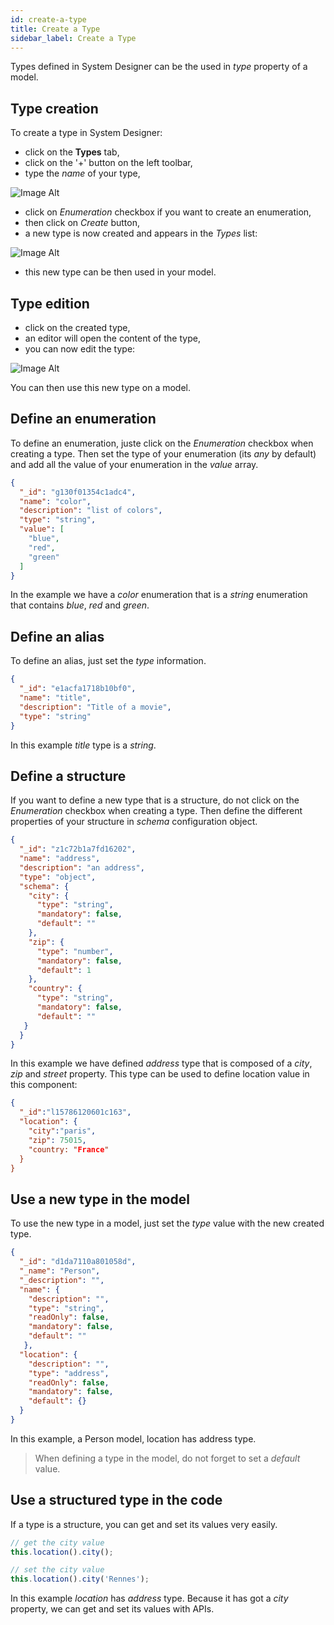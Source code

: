 ```yaml
---
id: create-a-type
title: Create a Type
sidebar_label: Create a Type
---
```


Types defined in System Designer can be the used in *type* property of a model.

## Type creation

To create a type in System Designer:

* click on the **Types** tab,
* click on the '+' button on the left toolbar,
* type the *name* of your type, 

![Image Alt](../../img/cUcboJ04RNmxM9wh7XRw_type.png)

* click on *Enumeration* checkbox if you want to create an enumeration,
* then click on *Create* button,
* a new type is now created and appears in the *Types* list:

![Image Alt](../../img/9ab26f0-type.png)

* this new type can be then used in your model.

## Type edition

* click on the created type,
* an editor will open the content of the type, 
* you can now edit the type:

![Image Alt](../../img/40a37d4-type-edit.png)

You can then use this new type on a model.

## Define an enumeration

To define an enumeration, juste click on the *Enumeration* checkbox when creating a type. Then set the type of your enumeration (its *any* by default) and add all the value of your enumeration in the *value* array.

```json
{
  "_id": "g130f01354c1adc4",
  "name": "color",
  "description": "list of colors",
  "type": "string",
  "value": [
    "blue",
    "red",
    "green"
  ]
}
```

In the example we have a *color* enumeration that is a *string* enumeration that contains *blue*, *red* and *green*.

## Define an alias

To define an alias, just set the *type* information.

```json
{
  "_id": "e1acfa1718b10bf0",
  "name": "title",
  "description": "Title of a movie",
  "type": "string"
}
```

In this example *title* type is a *string*.

## Define a structure

If you want to define a new type that is a structure, do not click on the *Enumeration* checkbox when creating a type. Then define the different properties of your structure in *schema* configuration object.

```json
{
  "_id": "z1c72b1a7fd16202",
  "name": "address",
  "description": "an address",
  "type": "object",
  "schema": {
    "city": {
      "type": "string",
      "mandatory": false,
      "default": ""
    },
    "zip": {
      "type": "number",
      "mandatory": false,
      "default": 1
    },
    "country": {
      "type": "string",
      "mandatory": false,
      "default": ""
   }
  }
}
```

In this example we have defined *address* type that is composed of a *city*, *zip* and *street* property. This type can be used to define location value in this component:

```json
{
  "_id":"l15786120601c163",
  "location": {
    "city":"paris",
    "zip": 75015,
    "country: "France"
  }
}
```

## Use a new type in the model

To use the new type in a model, just set the *type* value with the new created type.

```json
{
  "_id": "d1da7110a801058d",
  "_name": "Person",
  "_description": "",
  "name": {
    "description": "",
    "type": "string",
    "readOnly": false,
    "mandatory": false,
    "default": ""
   },
  "location": {
    "description": "",
    "type": "address",
    "readOnly": false,
    "mandatory": false,
    "default": {}
  }
}
```

In this example, a Person model, location has address type.

>When defining a type in the model, do not forget to set a *default* value.

## Use a structured type in the code

If a type is a structure, you can get and set its values very easily. 

```js
// get the city value
this.location().city();

// set the city value
this.location().city('Rennes');
```

In this example *location* has *address* type. Because it has got a *city* property, we can get and set its values with APIs.